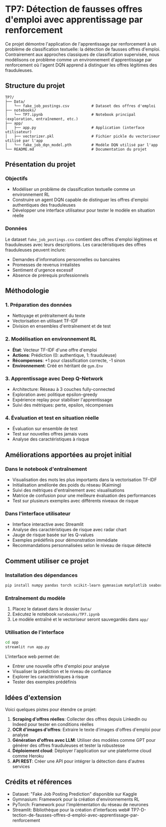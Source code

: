 # TP7: Détection de fausses offres d'emploi avec apprentissage par renforcement

Ce projet démontre l'application de l'apprentissage par renforcement à un problème de classification textuelle: la détection de fausses offres d'emploi. Contrairement aux approches classiques de classification supervisée, nous modélisons ce problème comme un environnement d'apprentissage par renforcement où l'agent DQN apprend à distinguer les offres légitimes des frauduleuses.

## Structure du projet

```
TP7/
├── Data/
│   └── fake_job_postings.csv          # Dataset des offres d'emploi
├── notebooks/
│   └── TP7.ipynb                      # Notebook principal (exploration, entraînement, etc.)
├── app/
│   ├── app.py                         # Application (interface utilisateur)
│   ├── vectorizer.pkl                 # Fichier pickle du vectoriseur utilisé par l'app
│   └── fake_job_dqn_model.pth         # Modèle DQN utilisé par l'app
└── README.md                          # Documentation du projet
```

## Présentation du projet

### Objectifs
- Modéliser un problème de classification textuelle comme un environnement RL
- Construire un agent DQN capable de distinguer les offres d'emploi authentiques des frauduleuses
- Développer une interface utilisateur pour tester le modèle en situation réelle

### Données
Le dataset `fake_job_postings.csv` contient des offres d'emploi légitimes et frauduleuses avec leurs descriptions. Les caractéristiques des offres frauduleuses peuvent inclure:
- Demandes d'informations personnelles ou bancaires
- Promesses de revenus irréalistes
- Sentiment d'urgence excessif
- Absence de prérequis professionnels

## Méthodologie

### 1. Préparation des données
- Nettoyage et prétraitement du texte
- Vectorisation en utilisant TF-IDF
- Division en ensembles d'entraînement et de test

### 2. Modélisation en environnement RL
- **État**: Vecteur TF-IDF d'une offre d'emploi
- **Actions**: Prédiction (0: authentique, 1: frauduleuse)
- **Récompenses**: +1 pour classification correcte, -1 sinon
- **Environnement**: Créé en héritant de `gym.Env`

### 3. Apprentissage avec Deep Q-Network
- Architecture: Réseau à 3 couches fully-connected
- Exploration avec politique epsilon-greedy
- Expérience replay pour stabiliser l'apprentissage
- Suivi des métriques: perte, epsilon, récompenses

### 4. Évaluation et test en situation réelle
- Évaluation sur ensemble de test
- Test sur nouvelles offres jamais vues
- Analyse des caractéristiques à risque

## Améliorations apportées au projet initial

### Dans le notebook d'entraînement
- Visualisation des mots les plus importants dans la vectorisation TF-IDF
- Initialisation améliorée des poids du réseau (Kaiming)
- Suivi des métriques d'entraînement avec visualisations
- Matrice de confusion pour une meilleure évaluation des performances
- Test sur plusieurs exemples avec différents niveaux de risque

### Dans l'interface utilisateur
- Interface interactive avec Streamlit
- Analyse des caractéristiques de risque avec radar chart
- Jauge de risque basée sur les Q-values
- Exemples prédéfinis pour démonstration immédiate
- Recommandations personnalisées selon le niveau de risque détecté

## Comment utiliser ce projet

### Installation des dépendances
```bash
pip install numpy pandas torch scikit-learn gymnasium matplotlib seaborn streamlit
```

### Entraînement du modèle
1. Placez le dataset dans le dossier `Data/`
2. Exécutez le notebook `notebooks/TP7.ipynb`
3. Le modèle entraîné et le vectoriseur seront sauvegardés dans `app/`

### Utilisation de l'interface
```bash
cd app
streamlit run app.py
```

L'interface web permet de:
- Entrer une nouvelle offre d'emploi pour analyse
- Visualiser la prédiction et le niveau de confiance
- Explorer les caractéristiques à risque
- Tester des exemples prédéfinis

## Idées d'extension

Voici quelques pistes pour étendre ce projet:
1. **Scraping d'offres réelles**: Collecter des offres depuis LinkedIn ou Indeed pour tester en conditions réelles
2. **OCR d'images d'offres**: Extraire le texte d'images d'offres d'emploi pour analyse
3. **Génération d'offres avec LLM**: Utiliser des modèles comme GPT pour générer des offres frauduleuses et tester la robustesse
4. **Déploiement cloud**: Déployer l'application sur une plateforme cloud comme Heroku
5. **API REST**: Créer une API pour intégrer la détection dans d'autres services

## Crédits et références
- Dataset: "Fake Job Posting Prediction" disponible sur Kaggle
- Gymnasium: Framework pour la création d'environnements RL
- PyTorch: Framework pour l'implémentation du réseau de neurones
- Streamlit: Bibliothèque pour la création d'interfaces web#   T P 7 - D - t e c t i o n - d e - f a u s s e s - o f f r e s - d - e m p l o i - a v e c - a p p r e n t i s s a g e - p a r - r e n f o r c e m e n t  
 